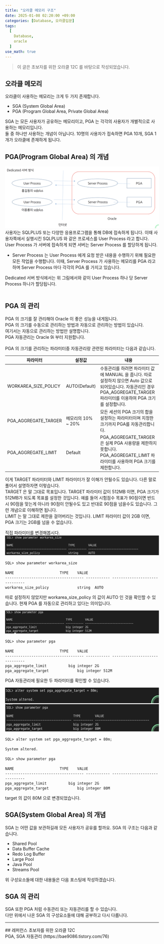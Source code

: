 ```yaml
---
title: "오라클 메모리 구조"
date: 2025-01-08 02:20:00 +09:00
categories: [Database, 오라클입문]
tags:
  [
    Database,
    oracle
  ]
use_math: true
---
```


> 이 글은 초보자를 위한 오라클 12C 를 바탕으로 작성되었습니다.

## 오라클 메모리
오라클이 사용하는 메모리는 크게 두 가지 존재합니다.<br>
- SGA (System Global Area)
- PGA (Program Global Area, Private Global Area)

SGA 는 모든 사용자가 공유하는 메모리이고, PGA 는 각각의 사용자가 개별적으로 사용하는 메모리입니다.<br>
둘 중 하나만 사용하는 개념이 아닙니다. 10명의 사용자가 접속하면 PGA 10개, SGA 1개가 오라클에 존재하게 됩니다.<br>

## PGA(Program Global Area) 의 개념
![사진1](https://github.com/Hoon1999/hoon1999.github.io/blob/main/assets/img/2025-01-08/oracle_12c_for_beginners_1/1.png?raw=true)<br>
사용자는 SQLPLUS 또는 다양한 응용프로그램을 통해 DB에 접속하게 됩니다. 이때 사용자쪽에서 실행시킨 SQLPLUS 와 같은 프로세스를 User Process 라고 합니다. <br>
User Process 가 서버에 접속하게 되면 서버는 Server Process 를 할당하게 됩니다.<br>
- Server Process 는 User Process 에게 요청 받은 내용을 수행하기 위해 필요한 모든 작업을 수행합니다. 이때, Server Process 가 사용하는 메모리를 PGA 라고 하며 Server Process 마다 각각의 PGA 를 가지고 있습니다.

Dedicated 서버 방식에서는 위 그림에서와 같이 User Process 하나 당 Server Process 하나가 할당됩니다.<br>
<br>

## PGA 의 관리
PGA 의 크기를 잘 관리해야 Oracle 이 좋은 성능을 내게됩니다.<br>
PGA 의 크기를 수동으로 관리하는 방법과 자동으로 관리하는 방법이 있습니다.<br>
여기서는 자동으로 관리하는 방법만 설명합니다.<br>
PGA 자동관리는 Oracle 9i 부터 지원합니다.<br>
<br>
PGA 의 크기를 관리하는 파라미터중 자동관리랑 관련된 파라미터는 다음과 같습니다.<br>

| 파라미터 | 설정값 | 내용 |
|---|---|---|
|WORKAREA_SIZE_POLICY|AUTO(Default)| 수동관리를 하려면 파라미터 값에 MANUAL 을 줍니다. 따로 설정하지 않으면 Auto 값으로 되어있습니다.  자동관리인 경우 PGA_AGGREGATE_TARGER 파라미터를 이용하여 PGA 크기를 설정합니다.|
|PGA_AGGREGATE_TARGER|메모리의 10% ~ 20%|모든 세션의 PGA 크기의 합을 설정하는 파라미터이며 지정한 크기까지 PGA를 자동관리합니다.|
|PGA_AGGREGATE_LIMIT|Default| PGA_AGGREGATE_TARGER 은 실제 PGA 사용량을 제한하지 못합니다. PGA_AGGREGATE_LIMIT 파라미터를 사용하여 PGA 크기를 제한합니다.|

이게 TARGET 파라미터와 LIMIT 파라미터가 잘 이해가 안될수도 있습니다. 다른 말로 풀어서 설명하자면 이렇습니다.<br>
TARGET 은 말 그대로 목표입니다. TARGET 파라미터 값이 512MB 이면, PGA 크기가 512MB가 되도록 목표를 설정한 것입니다. 예를 들어 시험점수 목표가 90점이면 반드시 90점을 맞는게 아니라 90점이 안될수도 있고 반대로 90점을 넘을수도 있습니다. 그런 개념으로 이해하면 됩니다.<br>
LIMIT 는 말 그대로 제한을 걸어버리는 것입니다. LIMIT 파라미터 값이 2GB 이면, PGA 크기는 2GB를 넘을 수 없습니다.<br>

직접 파라미터를 변경해봅시다.
![사진2](https://github.com/Hoon1999/hoon1999.github.io/blob/main/assets/img/2025-01-08/oracle_12c_for_beginners_1/2.png?raw=true)<br>
```
SQL> show parameter workarea_size

NAME				     TYPE	 VALUE
------------------------------------ ----------- ------------------------------
workarea_size_policy		     string	 AUTO
```

따로 설정하지 않았지만 workarea_size_policy 의 값이 AUTO 인 것을 확인할 수 있습니다. 현재 PGA 를 자동으로 관리하고 있다는 의미입니다.<br>

![사진3](https://github.com/Hoon1999/hoon1999.github.io/blob/main/assets/img/2025-01-08/oracle_12c_for_beginners_1/3.png?raw=true)<br>

```
SQL> show parameter pga

NAME				     TYPE	 VALUE
------------------------------------ ----------- ------------------------------
pga_aggregate_limit		     big integer 2G
pga_aggregate_target		     big integer 512M
```
PGA 자동관리에 필요한 두 파라미터를 확인할 수 있습니다.<br>

![사진4](https://github.com/Hoon1999/hoon1999.github.io/blob/main/assets/img/2025-01-08/oracle_12c_for_beginners_1/4.png?raw=true)<br>
![사진5](https://github.com/Hoon1999/hoon1999.github.io/blob/main/assets/img/2025-01-08/oracle_12c_for_beginners_1/5.png?raw=true)<br>

```
SQL> alter system set pga_aggregate_target = 80m;

System altered.

SQL> show parameter pga

NAME				     TYPE	 VALUE
------------------------------------ ----------- ------------------------------
pga_aggregate_limit		     big integer 2G
pga_aggregate_target		     big integer 80M
```
target 의 값이 80M 으로 변경되었습니다.<br>

## SGA(System Global Area) 의 개념
SGA 는 어떤 값을 보관하길래 모든 사용자가 공유를 할까요.
SGA 의 구조는 다음과 같습니다.<br>

- Shared Pool
- Data Buffer Cache
- Redo Log Buffer
- Large Pool
- Java Pool
- Streams Pool

위 구성요소들에 대한 내용들은 다음 포스팅에 작성하겠습니다.

## SGA 의 관리
SGA 또한 PGA 처럼 수동관리 또는 자동관리를 할 수 있습니다.<br>
다만 위에서 나온 SGA 의 구성요소들에 대해 공부하고 다시 다룹니다.<br>

<hr>
## 레퍼런스
초보자를 위한 오라클 12C <br>
PGA, SGA 자동관리 (https://bae9086.tistory.com/76)
